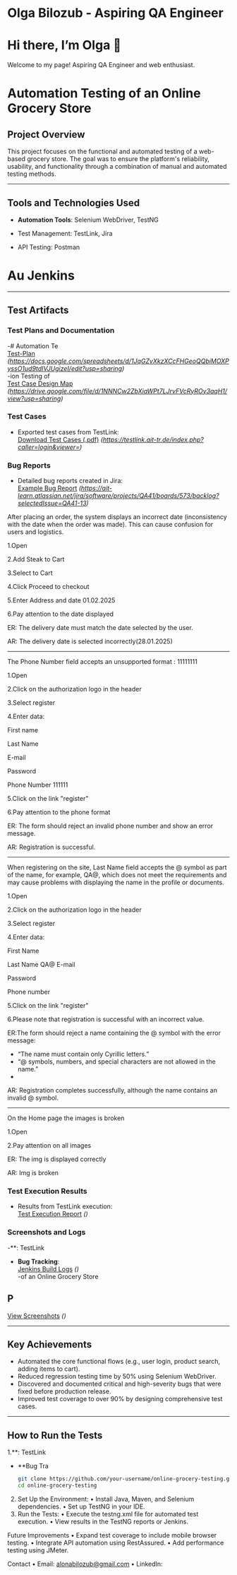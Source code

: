 # Olga Bilozub - Aspiring QA Engineer  

  
 
</head>
<body>
  <div>
    <h1>Hi there, I’m Olga 👋</h1>
    <p>Welcome to my page! Aspiring QA Engineer and web enthusiast.</p>
  </div>
</body>
</html>

# Automation Testing of an Online Grocery Store

## Project Overview
This project focuses on the functional and automated testing of a web-based grocery store. The goal was to ensure the platform's reliability, usability, and functionality through a combination of manual and automated testing methods.

---

## Tools and Technologies Used
- **Automation Tools**: Selenium WebDriver, TestNG  
- Test Management: TestLink,  Jira   
                  
- API Testing: Postman  
  

# Au Jenkins  

---

## Test Artifacts

### Test Plans and Documentation
-# Automation Te  
  [Test-Plan](#) *(https://docs.google.com/spreadsheets/d/1JqGZvXkzXCcFHGeoQQbiMOXPyssO1ud9tdIVJUgizeI/edit?usp=sharing)*  
-ion Testing of  
  [Test Case Design Map](#) *(https://drive.google.com/file/d/1NNNCw2ZbXiaWPt7LJrvFVcRyROy3aqH1/view?usp=sharing)*  

### Test Cases
- Exported test cases from TestLink:  
  [Download Test Cases (.pdf)](#) *(https://testlink.ait-tr.de/index.php?caller=login&viewer=)*  

### Bug Reports
- Detailed bug reports created in Jira:  
  [Example Bug Report](#) *(https://ait-learn.atlassian.net/jira/software/projects/QA41/boards/573/backlog?selectedIssue=QA41-13)*
  
After placing an order, the system displays an incorrect date (inconsistency with the date when the order was made). This can cause confusion for users and logistics.

1.Open 

2.Add Steak to Cart

3.Select to Cart

4.Click Proceed to checkout

5.Enter Address and date 01.02.2025

6.Pay attention to the date displayed

ER:  The delivery date must match the date selected by the user.

AR: The delivery date is selected incorrectly(28.01.2025)
___________________________________________________________________

The Phone Number field accepts an unsupported format :    11111111

1.Open 

2.Click on the authorization logo in the header

3.Select register

4.Enter data: 

First name

Last Name

E-mail

Password

Phone Number  111111

5.Click on the link "register"

6.Pay attention to the phone format

ER: The form should reject an invalid phone number and show an error message.

AR: Registration is successful.
______________________________________________________________________
When registering on the site, Last Name field accepts the @ symbol as part of the name, for example, QA@, which does not meet the requirements and may cause problems with displaying the name in the profile or documents.

1.Open 

2.Click on the authorization logo in the header

3.Select register 

4.Enter data:

First Name 

Last Name         QA@
E-mail

Password

Phone number

5.Click on the link "register"

6.Please note that registration is successful with an incorrect value.

ER:The form should reject a name containing the @ symbol with the error message:
- “The name must contain only Cyrillic letters.”
- “@ symbols, numbers, and special characters are not allowed in the name.”
- 
AR: Registration completes successfully, although the name contains an invalid @ symbol.
_________________________________________________________________________

On the Home page the images is broken

1.Open 

2.Pay attention on all images

ER: The img is displayed correctly

AR: Img is broken

### Test Execution Results
- Results from TestLink execution:  
  [Test Execution Report](#) *()*  

### Screenshots and Logs
-**: TestLink  
- **Bug Tracking**:  
  [Jenkins Build Logs](#) *()*  
-of an Online Grocery Store

## P  
  [View Screenshots](#) *()*  

---

## Key Achievements
- Automated the core functional flows (e.g., user login, product search, adding items to cart).  
- Reduced regression testing time by 50% using Selenium WebDriver.  
- Discovered and documented critical and high-severity bugs that were fixed before production release.  
- Improved test coverage to over 90% by designing comprehensive test cases.  

---

## How to Run the Tests
1.**: TestLink  
- **Bug Tra
   ```bash
   git clone https://github.com/your-username/online-grocery-testing.git
   cd online-grocery-testing

 2. Set Up the Environment:
 • Install Java, Maven, and Selenium dependencies.
 • Set up TestNG in your IDE.
 3. Run the Tests:
 • Execute the testng.xml file for automated test execution.
 • View results in the TestNG reports or Jenkins.

Future Improvements
 • Expand test coverage to include mobile browser testing.
 • Integrate API automation using RestAssured.
 • Add performance testing using JMeter.

Contact
 • Email: alonabilozub@gmail.com
 • LinkedIn:

